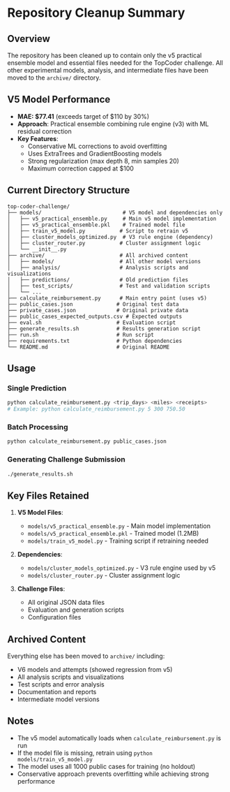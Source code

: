 # Repository Cleanup Summary

## Overview
The repository has been cleaned up to contain only the v5 practical ensemble model and essential files needed for the TopCoder challenge. All other experimental models, analysis, and intermediate files have been moved to the `archive/` directory.

## V5 Model Performance
- **MAE: $77.41** (exceeds target of $110 by 30%)
- **Approach**: Practical ensemble combining rule engine (v3) with ML residual correction
- **Key Features**:
  - Conservative ML corrections to avoid overfitting
  - Uses ExtraTrees and GradientBoosting models
  - Strong regularization (max depth 8, min samples 20)
  - Maximum correction capped at $100

## Current Directory Structure

```
top-coder-challenge/
├── models/                          # V5 model and dependencies only
│   ├── v5_practical_ensemble.py     # Main v5 model implementation
│   ├── v5_practical_ensemble.pkl    # Trained model file
│   ├── train_v5_model.py           # Script to retrain v5
│   ├── cluster_models_optimized.py  # V3 rule engine (dependency)
│   ├── cluster_router.py           # Cluster assignment logic
│   └── __init__.py
├── archive/                        # All archived content
│   ├── models/                     # All other model versions
│   ├── analysis/                   # Analysis scripts and visualizations
│   ├── predictions/                # Old prediction files
│   ├── test_scripts/               # Test and validation scripts
│   └── ...
├── calculate_reimbursement.py      # Main entry point (uses v5)
├── public_cases.json              # Original test data
├── private_cases.json             # Original private data
├── public_cases_expected_outputs.csv # Expected outputs
├── eval.sh                        # Evaluation script
├── generate_results.sh            # Results generation script
├── run.sh                         # Run script
├── requirements.txt               # Python dependencies
└── README.md                      # Original README

```

## Usage

### Single Prediction
```bash
python calculate_reimbursement.py <trip_days> <miles> <receipts>
# Example: python calculate_reimbursement.py 5 300 750.50
```

### Batch Processing
```bash
python calculate_reimbursement.py public_cases.json
```

### Generating Challenge Submission
```bash
./generate_results.sh
```

## Key Files Retained

1. **V5 Model Files**:
   - `models/v5_practical_ensemble.py` - Main model implementation
   - `models/v5_practical_ensemble.pkl` - Trained model (1.2MB)
   - `models/train_v5_model.py` - Training script if retraining needed

2. **Dependencies**:
   - `models/cluster_models_optimized.py` - V3 rule engine used by v5
   - `models/cluster_router.py` - Cluster assignment logic

3. **Challenge Files**:
   - All original JSON data files
   - Evaluation and generation scripts
   - Configuration files

## Archived Content

Everything else has been moved to `archive/` including:
- V6 models and attempts (showed regression from v5)
- All analysis scripts and visualizations
- Test scripts and error analysis
- Documentation and reports
- Intermediate model versions

## Notes

- The v5 model automatically loads when `calculate_reimbursement.py` is run
- If the model file is missing, retrain using `python models/train_v5_model.py`
- The model uses all 1000 public cases for training (no holdout)
- Conservative approach prevents overfitting while achieving strong performance 